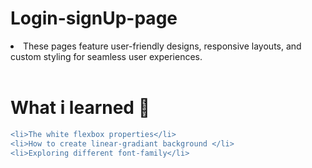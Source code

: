 # Login-signUp-page

<li>These pages feature user-friendly designs, responsive layouts, and custom styling for seamless user experiences.</li><br>

# What i learned 🧠
```diff
<li>The white flexbox properties</li>
<li>How to create linear-gradiant background </li>
<li>Exploring different font-family</li>
```
